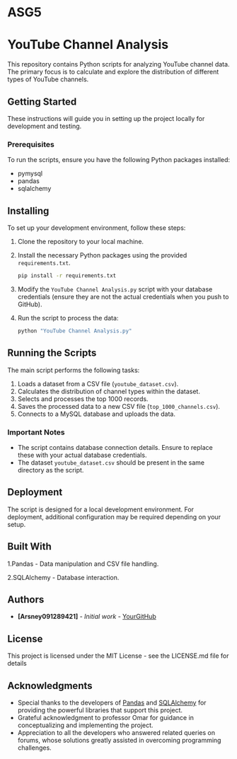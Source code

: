 # ASG5
# YouTube Channel Analysis

This repository contains Python scripts for analyzing YouTube channel data. The primary focus is to calculate and explore the distribution of different types of YouTube channels.

## Getting Started

These instructions will guide you in setting up the project locally for development and testing.

### Prerequisites

To run the scripts, ensure you have the following Python packages installed:
- pymysql
- pandas
- sqlalchemy

## Installing

To set up your development environment, follow these steps:

1. Clone the repository to your local machine.
2. Install the necessary Python packages using the provided `requirements.txt`.

   ```bash
   pip install -r requirements.txt

3. Modify the `YouTube Channel Analysis.py` script with your database credentials (ensure they are not the actual credentials when you push to GitHub).

4. Run the script to process the data:

   ```bash
   python "YouTube Channel Analysis.py"

## Running the Scripts

The main script performs the following tasks:
1. Loads a dataset from a CSV file (`youtube_dataset.csv`).
2. Calculates the distribution of channel types within the dataset.
3. Selects and processes the top 1000 records.
4. Saves the processed data to a new CSV file (`top_1000_channels.csv`).
5. Connects to a MySQL database and uploads the data.

### Important Notes

- The script contains database connection details. Ensure to replace these with your actual database credentials.
- The dataset `youtube_dataset.csv` should be present in the same directory as the script.

## Deployment

The script is designed for a local development environment. For deployment, additional configuration may be required depending on your setup.

## Built With
1.Pandas - Data manipulation and CSV file handling.

2.SQLAlchemy - Database interaction.

## Authors

* **[Arsney091289421]** - *Initial work* - [YourGitHub](https://github.com/Arsney091289421)

## License

This project is licensed under the MIT License - see the LICENSE.md file for details

## Acknowledgments

* Special thanks to the developers of [Pandas](https://pandas.pydata.org/) and [SQLAlchemy](https://www.sqlalchemy.org/) for providing the powerful libraries that support this project.
* Grateful acknowledgment to professor Omar for guidance in conceptualizing and implementing the project.
* Appreciation to all the developers who answered related queries on forums, whose solutions greatly assisted in overcoming programming challenges.

